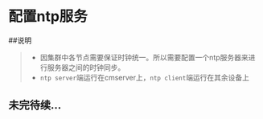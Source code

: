 # 配置ntp服务
##说明
> * 因集群中各节点需要保证时钟统一。所以需要配置一个ntp服务器来进行服务器之间的时钟同步。
> * `ntp server`端运行在cmserver上，`ntp client`端运行在其余设备上

## 未完待续...